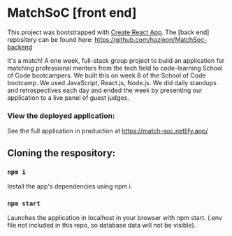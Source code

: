 # MatchSoC [front end]

This project was bootstrapped with [Create React App](https://github.com/facebook/create-react-app).
The [back end] repository can be found here: https://github.com/hazieon/MatchSoc-backend

It's a match! 
A one week, full-stack group project to build an application for matching professional mentors from the tech field to code-learning School of Code bootcampers. 
We built this on week 8 of the School of Code bootcamp. We used JavaScript, React.js, Node.js.
We did daily standups and retrospectives each day and ended the week by presenting our application to a live panel of guest judges.

### View the deployed application:

See the full application in production at https://match-soc.netlify.app/ 

## Cloning the respository:

### `npm i`

Install the app's dependencies using npm i.

### `npm start`

Launches the application in localhost in your browser with npm start. 
(.env file not included in this repo, so database data will not be visible).


